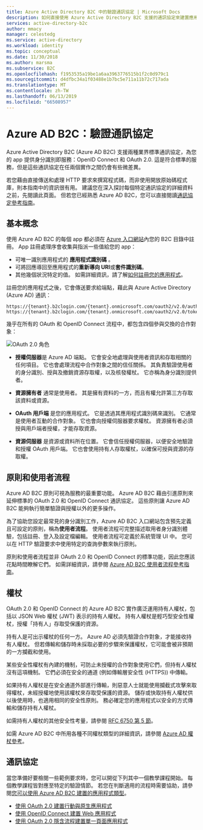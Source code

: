```yaml
---
title: Azure Active Directory B2C 中的驗證通訊協定 | Microsoft Docs
description: 如何直接使用 Azure Active Directory B2C 支援的通訊協定來建置應用程式。
services: active-directory-b2c
author: mmacy
manager: celestedg
ms.service: active-directory
ms.workload: identity
ms.topic: conceptual
ms.date: 11/30/2018
ms.author: marsma
ms.subservice: B2C
ms.openlocfilehash: f1953535a19be1a6aa3963776515b1f2c0d979c1
ms.sourcegitcommit: d4dfbc34a1f03488e1b7bc5e711a11b72c717ada
ms.translationtype: MT
ms.contentlocale: zh-TW
ms.lasthandoff: 06/13/2019
ms.locfileid: "66508957"
---
```

# <a name="azure-ad-b2c-authentication-protocols"></a>Azure AD B2C：驗證通訊協定
Azure Active Directory B2C (Azure AD B2C) 支援兩種業界標準通訊協定，為您的 app 提供身分識別即服務：OpenID Connect 和 OAuth 2.0. 這是符合標準的服務，但是這些通訊協定在任兩個實作之間仍會有些微差異。 

若您藉由直接傳送和處理 HTTP 要求來撰寫程式碼，而非使用開放原始碼程式庫，則本指南中的資訊很有用。 建議您在深入探討每個特定通訊協定的詳細資料之前，先閱讀此頁面。 但若您已經熟悉 Azure AD B2C，您可以直接閱讀[通訊協定參考指南](#protocols)。

<!-- TODO: Need link to libraries above -->

## <a name="the-basics"></a>基本概念
使用 Azure AD B2C 的每個 app 都必須在 [Azure 入口網站](https://portal.azure.com)內您的 B2C 目錄中註冊。 App 註冊處理序會收集與指派一些值給您的 app：

* 可唯一識別應用程式的 **應用程式識別碼** 。
* 可將回應導回至應用程式的**重新導向 URI**或**套件識別碼**。
* 其他幾個狀況特定的值。 如需詳細資訊，請了解[如何註冊您的應用程式](active-directory-b2c-app-registration.md)。

註冊您的應用程式之後，它會傳送要求給端點，藉此與 Azure Active Directory (Azure AD) 通訊：

```
https://{tenant}.b2clogin.com/{tenant}.onmicrosoft.com/oauth2/v2.0/authorize
https://{tenant}.b2clogin.com/{tenant}.onmicrosoft.com/oauth2/v2.0/token
```

幾乎在所有的 OAuth 和 OpenID Connect 流程中，都包含四個參與交換的合作對象：

![OAuth 2.0 角色](./media/active-directory-b2c-reference-protocols/protocols_roles.png)

* **授權伺服器**是 Azure AD 端點。 它會安全地處理與使用者資訊和存取相關的任何項目。 它也會處理流程中合作對象之間的信任關係。 其負責驗證使用者的身分識別、授與及撤銷資源存取權，以及核發權杖。 它亦稱為身分識別提供者。

* **資源擁有者** 通常是使用者。 其是擁有資料的一方，而且有權允許第三方存取該資料或資源。

* **OAuth 用戶端** 是您的應用程式。 它是透過其應用程式識別碼來識別。 它通常是使用者互動的合作對象。 它也會向授權伺服器要求權杖。 資源擁有者必須授與用戶端者授權，才能存取資源。

* **資源伺服器** 是資源或資料所在位置。 它會信任授權伺服器，以便安全地驗證和授權 OAuth 用戶端。 它也會使用持有人存取權杖，以確保可授與資源的存取權。

## <a name="policies-and-user-flows"></a>原則和使用者流程
Azure AD B2C 原則可視為服務的最重要功能。 Azure AD B2C 藉由引進原則來延伸標準的 OAuth 2.0 和 OpenID Connect 通訊協定。 這些原則讓 Azure AD B2C 能夠執行簡單驗證與授權以外的更多操作。 

為了協助您設定最常見的身分識別工作，Azure AD B2C 入口網站包含預先定義且可設定的原則，稱為**使用者流程**。 使用者流程可完整描述取用者身分識別體驗，包括註冊、登入及設定檔編輯。 使用者流程可定義於系統管理 UI 中。 您可以在 HTTP 驗證要求中使用特定的查詢參數來執行原則。 

原則和使用者流程並非 OAuth 2.0 和 OpenID Connect 的標準功能，因此您應該花點時間瞭解它們。 如需詳細資訊，請參閱 [Azure AD B2C 使用者流程參考指南](active-directory-b2c-reference-policies.md)。

## <a name="tokens"></a>權杖
OAuth 2.0 和 OpenID Connect 的 Azure AD B2C 實作廣泛運用持有人權杖，包括以 JSON Web 權杖 (JWT) 表示的持有人權杖。 持有人權杖是輕巧型安全性權杖，授權「持有人」存取受保護的資源。

持有人是可出示權杖的任何一方。 Azure AD 必須先驗證合作對象，才能接收持有人權杖。 但若傳輸和儲存時未採取必要的步驟來保護權杖，它可能會被非預期的一方攔截和使用。

某些安全性權杖有內建的機制，可防止未授權的合作對象使用它們，但持有人權杖沒有這項機制。 它們必須在安全的通道 (例如傳輸層安全性 (HTTPS)) 中傳輸。 

如果持有人權杖是在安全通道外部進行傳輸，則惡意人士就能使用攔截式攻擊來取得權杖，未經授權地使用該權杖來存取受保護的資源。 儲存或快取持有人權杖供以後使用時，也適用相同的安全性原則。 務必確定您的應用程式以安全的方式傳輸和儲存持有人權杖。

如需持有人權杖的其他安全性考量，請參閱 [RFC 6750 第 5 節](https://tools.ietf.org/html/rfc6750)。

如需 Azure AD B2C 中所用各種不同權杖類型的詳細資訊，請參閱 [Azure AD 權杖參考](active-directory-b2c-reference-tokens.md)。

## <a name="protocols"></a>通訊協定
當您準備好要檢閱一些範例要求時，您可以開從下列其中一個教學課程開始。 每個教學課程皆對應至特定的驗證情節。 若您在判斷適用的流程時需要協助，請參閱[您可以使用 Azure AD B2C 建置的應用程式類型](active-directory-b2c-apps.md)。

* [使用 OAuth 2.0 建置行動與原生應用程式](active-directory-b2c-reference-oauth-code.md)
* [使用 OpenID Connect 建置 Web 應用程式](active-directory-b2c-reference-oidc.md)
* [使用 OAuth 2.0 隱含流程建置單一頁面應用程式](active-directory-b2c-reference-spa.md)


